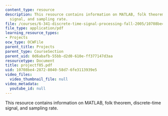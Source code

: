```yaml
---
content_type: resource
description: This resource contains information on MATLAB, folk theorem, discrete-time
  signal, and sampling rate.
file: /courses/6-341-discrete-time-signal-processing-fall-2005/10708be42872804058d76fe3113939e5_projectf05.pdf
file_type: application/pdf
learning_resource_types:
- Projects
ocw_type: OCWFile
parent_title: Projects
parent_type: CourseSection
parent_uid: 0d6abafb-55bb-d2d0-610e-ff377147d3aa
resourcetype: Document
title: projectf05.pdf
uid: 10708be4-2872-8040-58d7-6fe3113939e5
video_files:
  video_thumbnail_file: null
video_metadata:
  youtube_id: null
---
```

This resource contains information on MATLAB, folk theorem, discrete-time signal, and sampling rate.

